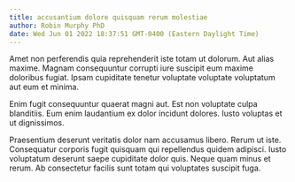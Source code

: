 ```yaml
---
title: accusantium dolore quisquam rerum molestiae
author: Robin Murphy PhD
date: Wed Jun 01 2022 18:37:51 GMT-0400 (Eastern Daylight Time)
---
```

Amet non perferendis quia reprehenderit iste totam ut dolorum. Aut alias maxime. Magnam consequuntur corrupti iure suscipit eum maxime doloribus fugiat. Ipsam cupiditate tenetur voluptate voluptate voluptatum aut eum et minima.

 Enim fugit consequuntur quaerat magni aut. Est non voluptate culpa blanditiis. Eum enim laudantium ex dolor incidunt dolores. Iusto voluptas et ut dignissimos.

 Praesentium deserunt veritatis dolor nam accusamus libero. Rerum ut iste. Consequatur corporis fugit quisquam qui repellendus quidem adipisci. Iusto voluptatum deserunt saepe cupiditate dolor quis. Neque quam minus et rerum. Ab consectetur facilis sunt totam qui voluptates suscipit fuga.